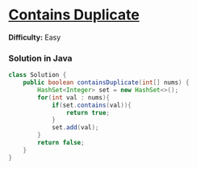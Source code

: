 # [Contains Duplicate](https://leetcode.com/problems/contains-duplicate/)
**Difficulty:** Easy

### Solution in Java
```java
class Solution {
    public boolean containsDuplicate(int[] nums) {
        HashSet<Integer> set = new HashSet<>();
        for(int val : nums){
            if(set.contains(val)){
                return true;
            }
            set.add(val);
        }
        return false;
    }
}
```
